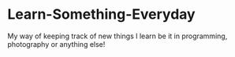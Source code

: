 # Learn-Something-Everyday
My way of keeping track of new things I learn be it in programming, photography or anything else!
